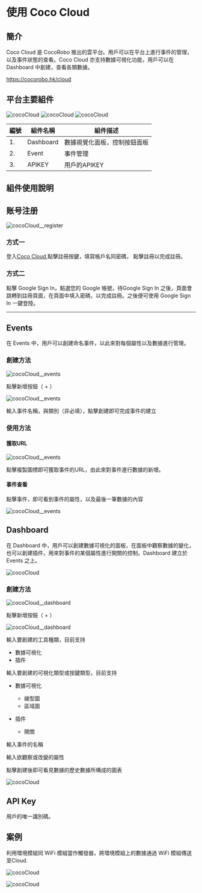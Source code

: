 # 使用 Coco Cloud


## 簡介

Coco Cloud 是 CocoRobo 推出的雲平台。用戶可以在平台上進行事件的管理，以及事件狀態的查看。Coco Cloud 亦支持數據可視化功能，用戶可以在 Dashboard 中創建，查看各類數據。

https://cocorobo.hk/cloud

## 平台主要組件

![cocoCloud](../media/cocoCloud__2.jpeg)
![cocoCloud](../media/cocoCloud__1.jpeg)
![cocoCloud](../media/cocoCloud__3.jpeg)



|編號 |組件名稱 | 組件描述  |
|-  |-  |-  |
|1. |Dashboard  | 數據視覺化面板，控制按鈕面板 |
|2. |Event  | 事件管理|
|3. |APIKEY  | 用戶的APIKEY  |



## 組件使用說明

## 账号注册

![cocoCloud__register](../media/cocoCloud__register--1.jpeg)

### 方式一

登入[Coco Cloud](https://cocorobo.hk/cloud),點擊註冊按鍵，填寫帳戶名同密碼， 點擊註冊以完成註冊。

### 方式二
點擊 Google Sign In，點選您的 Google 帳號，待Google Sign In 之後，頁面會跳轉到註冊頁面，在頁面中填入密碼，以完成註冊。之後便可使用 Google Sign In 一鍵登陸。


---

## Events

在 Events 中，用戶可以創建命名事件，以此來對每個屬性以及數據進行管理。

### 創建方法

![cocoCloud__events](../media/cocoCloud__event--1.jpeg)

點擊新增按鈕（ + ）

![cocoCloud__events](../media/cocoCloud__event--2.jpeg)

輸入事件名稱，與類別（非必填），點擊創建即可完成事件的建立

### 使用方法

#### 獲取URL
![cocoCloud__events](../media/cocoCloud__event--3.jpeg)

點擊複製圖標即可獲取事件的URL，由此來對事件進行數據的新增。

#### 事件查看

點擊事件，即可看到事件的屬性，以及最後一筆數據的內容

![cocoCloud__events](../media/cocoCloud__event--4.jpeg)


## Dashboard

在 Dashboard 中，用戶可以創建數據可視化的面板，在面板中觀察數據的變化，也可以創建插件，用來對事件的某個屬性進行開關的控制。Dashboard 建立於 Events 之上。

![cocoCloud](../media/cocoCloud__2.jpeg)

### 創建方法

![cocoCloud__dashboard](../media/cocoCloud__dashboard--1.jpeg)

點擊新增按鈕（ + ）

![cocoCloud__dashboard](../media/cocoCloud__dashboard--2.jpeg)

輸入要創建的工具種類，目前支持

* 數據可視化
* 插件

輸入要創建的可視化類型或按鍵類型，目前支持

* 數據可視化
  * 線型圖
  * 區域圖

* 插件
  * 開關

輸入事件的名稱

輸入欲觀察或改變的屬性

點擊創建後即可看見數據的歷史數據所構成的圖表

![cocoCloud](../media/cocoCloud__2.jpeg)


## API Key

用戶的唯一識別碼。

## 案例

利用環境模組同 WiFi 模組當作觸發器，將環境模組上的數據通過 WiFi 模組傳送至Cloud.

![cocoCloud](../media/cocoCloud__sample--1.jpeg)

![cocoCloud](../media/cocoCloud__sample--2.jpeg)
